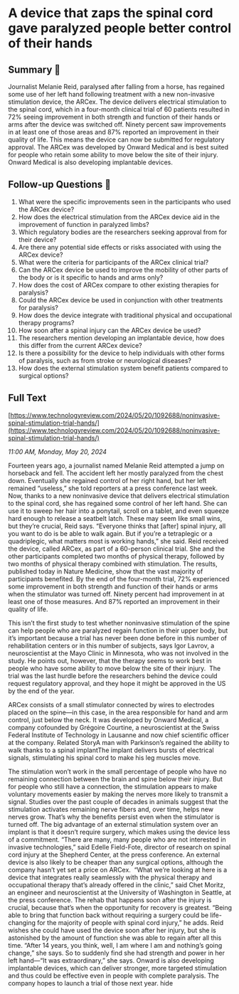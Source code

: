 # A device that zaps the spinal cord gave paralyzed people better control of their hands

## Summary 🤖

Journalist Melanie Reid, paralysed after falling from a horse, has regained some use of her left hand following treatment with a new non-invasive stimulation device, the ARCex. The device delivers electrical stimulation to the spinal cord, which in a four-month clinical trial of 60 patients resulted in 72% seeing improvement in both strength and function of their hands or arms after the device was switched off. Ninety percent saw improvements in at least one of those areas and 87% reported an improvement in their quality of life. This means the device can now be submitted for regulatory approval. The ARCex was developed by Onward Medical and is best suited for people who retain some ability to move below the site of their injury. Onward Medical is also developing implantable devices.


## Follow-up Questions 🤖

1. What were the specific improvements seen in the participants who used the ARCex device?
2. How does the electrical stimulation from the ARCex device aid in the improvement of function in paralyzed limbs? 
3. Which regulatory bodies are the researchers seeking approval from for their device?
4. Are there any potential side effects or risks associated with using the ARCex device?
5. What were the criteria for participants of the ARCex clinical trial?
6. Can the ARCex device be used to improve the mobility of other parts of the body or is it specific to hands and arms only?
7. How does the cost of ARCex compare to other existing therapies for paralysis?
8. Could the ARCex device be used in conjunction with other treatments for paralysis?  
9. How does the device integrate with traditional physical and occupational therapy programs?
10. How soon after a spinal injury can the ARCex device be used? 
11. The researchers mention developing an implantable device, how does this differ from the current ARCex device? 
12. Is there a possibility for the device to help individuals with other forms of paralysis, such as from stroke or neurological diseases? 
13. How does the external stimulation system benefit patients compared to surgical options?

## Full Text

[https://www.technologyreview.com/2024/05/20/1092688/noninvasive-spinal-stimulation-trial-hands/](https://www.technologyreview.com/2024/05/20/1092688/noninvasive-spinal-stimulation-trial-hands/)

*11:00 AM, Monday, May 20, 2024*

Fourteen years ago, a journalist named Melanie Reid attempted a jump on horseback and fell. The accident left her mostly paralyzed from the chest down. Eventually she regained control of her right hand, but her left remained “useless,” she told reporters at a press conference last week.  Now, thanks to a new noninvasive device that delivers electrical stimulation to the spinal cord, she has regained some control of her left hand. She can use it to sweep her hair into a ponytail, scroll on a tablet, and even squeeze hard enough to release a seatbelt latch. These may seem like small wins, but they’re crucial, Reid says.  “Everyone thinks that [after] spinal injury, all you want to do is be able to walk again. But if you’re a tetraplegic or a quadriplegic, what matters most is working hands,” she said.  Reid received the device, called ARCex, as part of a 60-person clinical trial. She and the other participants completed two months of physical therapy, followed by two months of physical therapy combined with stimulation. The results, published today in Nature Medicine, show that the vast majority of participants benefited. By the end of the four-month trial, 72% experienced some improvement in both strength and function of their hands or arms when the stimulator was turned off. Ninety percent had improvement in at least one of those measures. And 87% reported an improvement in their quality of life.

This isn’t the first study to test whether noninvasive stimulation of the spine can help people who are paralyzed regain function in their upper body, but it’s important because a trial has never been done before in this number of rehabilitation centers or in this number of subjects, says Igor Lavrov, a neuroscientist at the Mayo Clinic in Minnesota, who was not involved in the study. He points out, however, that the therapy seems to work best in people who have some ability to move below the site of their injury.  The trial was the last hurdle before the researchers behind the device could request regulatory approval, and they hope it might be approved in the US by the end of the year.

ARCex consists of a small stimulator connected by wires to electrodes placed on the spine—in this case, in the area responsible for hand and arm control, just below the neck. It was developed by Onward Medical, a company cofounded by Grégoire Courtine, a neuroscientist at the Swiss Federal Institute of Technology in Lausanne and now chief scientific officer at the company. Related StoryA man with Parkinson’s regained the ability to walk thanks to a spinal implantThe implant delivers bursts of electrical signals, stimulating his spinal cord to make his leg muscles move.

The stimulation won’t work in the small percentage of people who have no remaining connection between the brain and spine below their injury. But for people who still have a connection, the stimulation appears to make  voluntary movements easier by making the nerves more likely to transmit a signal. Studies over the past couple of decades in animals suggest that the stimulation activates remaining nerve fibers and, over time, helps new nerves grow. That’s why the benefits persist even when the stimulator is turned off. The big advantage of an external stimulation system over an implant is that it doesn’t require surgery, which makes using the device less of a commitment. “There are many, many people who are not interested in invasive technologies,” said Edelle Field-Fote, director of research on spinal cord injury at the Shepherd Center, at the press conference. An external device is also likely to be cheaper than any surgical options, although the company hasn’t yet set a price on ARCex.  “What we’re looking at here is a device that integrates really seamlessly with the physical therapy and occupational therapy that’s already offered in the clinic,” said Chet Moritz, an engineer and neuroscientist at the University of Washington in Seattle, at the press conference. The rehab that happens soon after the injury is crucial, because that’s when the opportunity for recovery is greatest. “Being able to bring that function back without requiring a surgery could be life-changing for the majority of people with spinal cord injury,” he adds. Reid wishes she could have used the device soon after her injury, but she is astonished by the amount of function she was able to regain after all this time. “After 14 years, you think, well, I am where I am and nothing’s going change,” she says. So to suddenly find she had strength and power in her left hand—“It was extraordinary,” she says. Onward is also developing implantable devices, which can deliver stronger, more targeted stimulation and thus could be effective even in people with complete paralysis. The company hopes to launch a trial of those next year. hide


